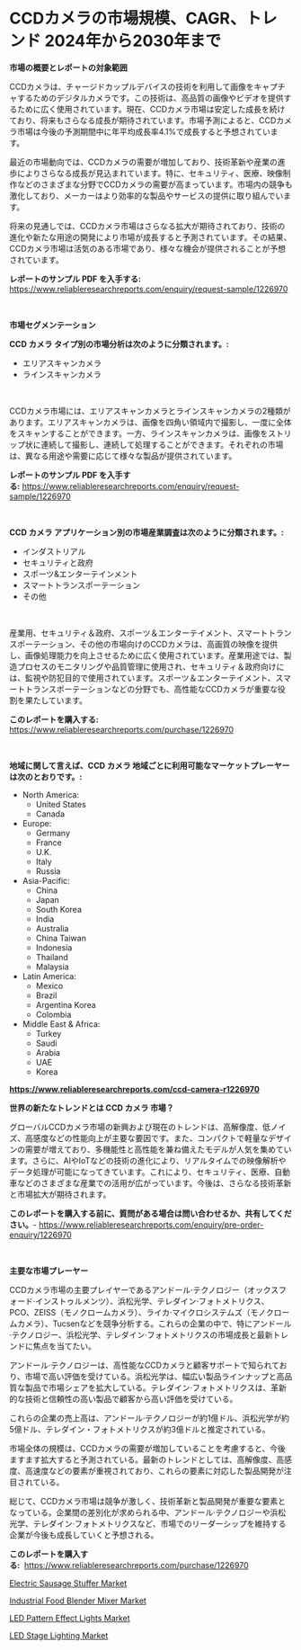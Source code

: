 <p><h1>CCDカメラの市場規模、CAGR、トレンド 2024年から2030年まで</h1></p><p><strong>市場の概要とレポートの対象範囲</strong></p>
<p><p>CCDカメラは、チャージドカップルデバイスの技術を利用して画像をキャプチャするためのデジタルカメラです。この技術は、高品質の画像やビデオを提供するために広く使用されています。現在、CCDカメラ市場は安定した成長を続けており、将来もさらなる成長が期待されています。市場予測によると、CCDカメラ市場は今後の予測期間中に年平均成長率4.1%で成長すると予想されています。</p><p>最近の市場動向では、CCDカメラの需要が増加しており、技術革新や産業の進歩によりさらなる成長が見込まれています。特に、セキュリティ、医療、映像制作などのさまざまな分野でCCDカメラの需要が高まっています。市場内の競争も激化しており、メーカーはより効率的な製品やサービスの提供に取り組んでいます。</p><p>将来の見通しでは、CCDカメラ市場はさらなる拡大が期待されており、技術の進化や新たな用途の開発により市場が成長すると予測されています。その結果、CCDカメラ市場は活気のある市場であり、様々な機会が提供されることが予想されています。</p></p>
<p><strong>レポートのサンプル PDF を入手する:</strong> <a href="https://www.reliableresearchreports.com/enquiry/request-sample/1226970">https://www.reliableresearchreports.com/enquiry/request-sample/1226970</a></p>
<p>&nbsp;</p>
<p><strong>市場セグメンテーション</strong></p>
<p><strong>CCD カメラ タイプ別の市場分析は次のように分類されます。:</strong></p>
<p><ul><li>エリアスキャンカメラ</li><li>ラインスキャンカメラ</li></ul></p>
<p>&nbsp;</p>
<p><p>CCDカメラ市場には、エリアスキャンカメラとラインスキャンカメラの2種類があります。エリアスキャンカメラは、画像を四角い領域内で撮影し、一度に全体をスキャンすることができます。一方、ラインスキャンカメラは、画像をストリップ状に連続して撮影し、連続して処理することができます。それぞれの市場は、異なる用途や需要に応じて様々な製品が提供されています。</p></p>
<p><strong>レポートのサンプル PDF を入手する:</strong>&nbsp;<a href="https://www.reliableresearchreports.com/enquiry/request-sample/1226970">https://www.reliableresearchreports.com/enquiry/request-sample/1226970</a></p>
<p>&nbsp;</p>
<p><strong> CCD カメラ アプリケーション別の市場産業調査は次のように分類されます。:</strong></p>
<p><ul><li>インダストリアル</li><li>セキュリティと政府</li><li>スポーツ&エンターテインメント</li><li>スマートトランスポーテーション</li><li>その他</li></ul></p>
<p>&nbsp;</p>
<p><p>産業用、セキュリティ＆政府、スポーツ＆エンターテイメント、スマートトランスポーテーション、その他の市場向けのCCDカメラは、高画質の映像を提供し、画像処理能力を向上させるために広く使用されています。産業用途では、製造プロセスのモニタリングや品質管理に使用され、セキュリティ＆政府向けには、監視や防犯目的で使用されています。スポーツ＆エンターテイメント、スマートトランスポーテーションなどの分野でも、高性能なCCDカメラが重要な役割を果たしています。</p></p>
<p><strong>このレポートを購入する:</strong>&nbsp; <a href="https://www.reliableresearchreports.com/purchase/1226970">https://www.reliableresearchreports.com/purchase/1226970</a></p>
<p>&nbsp;</p>
<p><strong>地域に関して言えば、CCD カメラ 地域ごとに利用可能なマーケットプレーヤーは次のとおりです。:</strong></p>
<p><ul>
    <li>
        North America:
        <ul>
            <li>United States</li>
            <li>Canada</li>
        </ul>
    </li>
    <li>
        Europe:
        <ul>
            <li>Germany</li>
            <li>France</li>
            <li>U.K.</li>
            <li>Italy</li>
            <li>Russia</li>
        </ul>
    </li>
    <li>
        Asia-Pacific:
        <ul>
            <li>China</li>
            <li>Japan</li>
            <li>South Korea</li>
            <li>India</li>
            <li>Australia</li>
            <li>China Taiwan</li>
            <li>Indonesia</li>
            <li>Thailand</li>
            <li>Malaysia</li>
        </ul>
    </li>
    <li>
        Latin America:
        <ul>
            <li>Mexico</li>
            <li>Brazil</li>
            <li>Argentina Korea</li>
            <li>Colombia</li>
        </ul>
    </li>
    <li>
        Middle East & Africa:
        <ul>
            <li>Turkey</li>
            <li>Saudi</li>
            <li>Arabia</li>
            <li>UAE</li>
            <li>Korea</li>
        </ul>
    </li>
    </ul></p>
<p><strong><a href="https://www.reliableresearchreports.com/ccd-camera-r1226970">https://www.reliableresearchreports.com/ccd-camera-r1226970</a></strong>&nbsp;</p>
<p><strong>世界の新たなトレンドとは CCD カメラ 市場？</strong></p>
<p><p>グローバルCCDカメラ市場の新興および現在のトレンドは、高解像度、低ノイズ、高感度などの性能向上が主要な要因です。また、コンパクトで軽量なデザインの需要が増えており、多機能性と高性能を兼ね備えたモデルが人気を集めています。さらに、AIやIoTなどの技術の進化により、リアルタイムでの映像解析やデータ処理が可能になってきています。これにより、セキュリティ、医療、自動車などのさまざまな産業での活用が広がっています。今後は、さらなる技術革新と市場拡大が期待されます。</p></p>
<p><strong>このレポートを購入する前に、質問がある場合は問い合わせるか、共有してください。</strong>- <a href="https://www.reliableresearchreports.com/enquiry/pre-order-enquiry/1226970">https://www.reliableresearchreports.com/enquiry/pre-order-enquiry/1226970</a></p>
<p>&nbsp;</p>
<p><strong>主要な市場プレーヤー</strong></p>
<p><p>CCDカメラ市場の主要プレイヤーであるアンドール·テクノロジー（オックスフォード·インストゥルメンツ）、浜松光学、テレダイン·フォトメトリクス、PCO、ZEISS（モノクロームカメラ）、ライカ·マイクロシステムズ（モノクロームカメラ）、Tucsenなどを競争分析する。これらの企業の中で、特にアンドール·テクノロジー、浜松光学、テレダイン·フォトメトリクスの市場成長と最新トレンドに焦点を当てたい。</p><p>アンドール·テクノロジーは、高性能なCCDカメラと顧客サポートで知られており、市場で高い評価を受けている。浜松光学は、幅広い製品ラインナップと高品質な製品で市場シェアを拡大している。テレダイン·フォトメトリクスは、革新的な技術と信頼性の高い製品で顧客から高い評価を受けている。</p><p>これらの企業の売上高は、アンドール·テクノロジーが約1億ドル、浜松光学が約5億ドル、テレダイン・フォトメトリクスが約3億ドルと推定されている。</p><p>市場全体の規模は、CCDカメラの需要が増加していることを考慮すると、今後ますます拡大すると予測されている。最新のトレンドとしては、高解像度、高感度、高速度などの要素が重視されており、これらの要素に対応した製品開発が注目されている。</p><p>総じて、CCDカメラ市場は競争が激しく、技術革新と製品開発が重要な要素となっている。企業間の差別化が求められる中、アンドール·テクノロジーや浜松光学、テレダイン·フォトメトリクスなど、市場でのリーダーシップを維持する企業が今後も成長していくと予想される。</p></p>
<p><strong>このレポートを購入する:</strong>&nbsp;&nbsp;<a href="https://www.reliableresearchreports.com/purchase/1226970">https://www.reliableresearchreports.com/purchase/1226970</a></p>
<p><p><a href="https://view.publitas.com/reportprime-1/electric-sausage-stuffer-market-exploring-market-share-market-trends-and-future-growth/">Electric Sausage Stuffer Market</a></p><p><a href="https://gratis-rainforest-2ca.notion.site/Industrial-Food-Blender-Mixer-Market-Trends-Forecast-and-Competitive-Analysis-to-2031-7a49703bda484eb3bb539cd7b75c8a4f">Industrial Food Blender Mixer Market</a></p><p><a href="https://crocus-run-b5a.notion.site/LED-Pattern-Effect-Lights-Market-Size-CAGR-Trends-2024-2030-f072c16dbbad40458a193ace2e59ef1f">LED Pattern Effect Lights Market</a></p><p><a href="https://metal-farmhouse-e95.notion.site/LED-Stage-Lighting-Market-Analysis-and-Sze-Forecasted-for-period-from-2024-to-2031-884062e4c6984de3b8e6f0d17bd68da6">LED Stage Lighting Market</a></p></p>